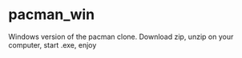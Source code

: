 # pacman_win
Windows version of the pacman clone.
Download zip, unzip on your computer, start .exe, enjoy

